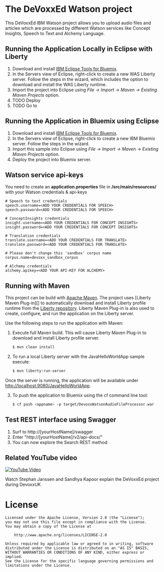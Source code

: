 The DeVoxxEd Watson project
=================================

This DeVoxxEd IBM Watson project allows you to upload audio files and articles which are processed by different Watson services like Concept Insights, Speech to Text and Alchemy Language. 

## Running the Application Locally in Eclipse with Liberty

1. Download and install [IBM Eclipse Tools for Bluemix](https://developer.ibm.com/wasdev/downloads/#asset/tools-IBM_Eclipse_Tools_for_Bluemix).
2. In the Servers view of Eclipse, right-click to create a new WAS Liberty server. Follow the steps in the wizard, which includes the option to download and install the WAS Liberty runtime.
3. Import the project into Eclipse using *File -> Import -> Maven -> Existing Maven Projects* option.
4. TODO Deploy 
5. TODO Go to

## Running the Application in Bluemix using Eclipse

1. Download and install [IBM Eclipse Tools for Bluemix](https://developer.ibm.com/wasdev/downloads/#asset/tools-IBM_Eclipse_Tools_for_Bluemix).
2. In the Servers view of Eclipse, right-click to create a new IBM Bluemix server. Follow the steps in the wizard.
3. Import this sample into Eclipse using *File -> Import -> Maven -> Existing Maven Projects* option.
4. Deploy the project into Bluemix server. 


## Watson service api-keys

You need to create an  __application.properties__ file in  __/src/main/resources/__ with your Watson credentials & api-keys

~~~~ 
# Speech to text credentials
speech.username=<ADD YOUR CREDENTIALS FOR SPEECH>
speech.password=<ADD YOUR CREDENTIALS FOR SPEECH>

# ConceptInsights credentials
insight.username=<ADD YOUR CREDENTIALS FOR CONCEPT INSIGHTS>
insight.password=<ADD YOUR CREDENTIALS FOR CONCEPT INSIGHTS>

# Translation credentials
translate.username=<ADD YOUR CREDENTIALS FOR TRANSLATE>
translate.password=<ADD YOUR CREDENTIALS FOR TRANSLATE>

# Please don't change this 'sandbox' corpus name
corpus.name=devoxx_sandbox_corpus

# Alchemy credentials
alchemy.apikey=<ADD YOUR API-KEY FOR ALCHEMY>
~~~~ 

## Running with Maven

This project can be build with [Apache Maven](http://maven.apache.org/). The project uses [Liberty Maven Plug-in][] to automatically download and install Liberty profile runtime from the [Liberty repository](https://developer.ibm.com/wasdev/downloads/). Liberty Maven Plug-in is also used to create, configure, and run the application on the Liberty server. 

Use the following steps to run the application with Maven:

1. Execute full Maven build. This will cause Liberty Maven Plug-in to download and install Liberty profile server.
    ```bash
    $ mvn clean install
    ```

2. To run a local Liberty server with the JavaHelloWorldApp sample execute:
    ```bash
    $ mvn liberty:run-server
    ```

Once the server is running, the application will be available under [http://localhost:9080/JavaHelloWorldApp](http://localhost:9080/JavaHelloWorldApp).


3. To push the application to Bluemix using the cf command line tool:
    ```bash
    $ cf push <appname> -p target/DevoxxWatsonAudioFileProcessor.war
    ```

## Test REST interface using Swagger

1. Surf to http://[yourHostName]/swagger
2. Enter "http://[yourHostName]/v2/api-docs/"
3. You can now explore the Search REST method

## Related YouTube video
  
[![YouTube Video](http://img.youtube.com/vi/KC7CMrLLm14/0.jpg)](https://www.youtube.com/watch?v=KC7CMrLLm14)

Watch Stephan Janssen and Sandhya Kapoor explain the DeVoxxEd project during DevoxxUK

# License

```text
Licensed under the Apache License, Version 2.0 (the "License");
you may not use this file except in compliance with the License.
You may obtain a copy of the License at

    http://www.apache.org/licenses/LICENSE-2.0

Unless required by applicable law or agreed to in writing, software
distributed under the License is distributed on an "AS IS" BASIS,
WITHOUT WARRANTIES OR CONDITIONS OF ANY KIND, either express or implied.
See the License for the specific language governing permissions and
limitations under the License.
````
